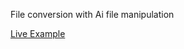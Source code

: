 File conversion with Ai file manipulation 

[Live Example](https://clever-speculoos-6c16a1.netlify.app/)

